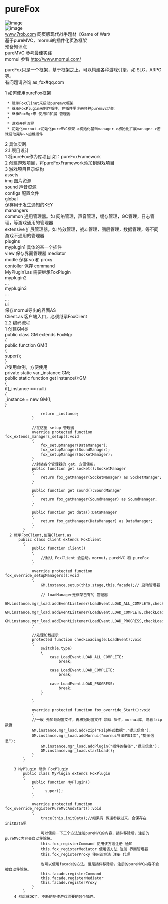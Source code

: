 # pureFox
![image](https://github.com/foxoo7/pureFox/blob/master/p1.jpg)    
![image](https://github.com/foxoo7/pureFox/blob/master/p2.jpg)    
www.7rob.com 网页版现代战争题材《Game of War》   
基于pureMVC，mornui的插件化页游框架    
 预备知识点    
  pureMVC  参考最佳实践     
  mornui   参看 http://www.mornui.com/    
  
  pureFox只是一个框架，基于框架之上，可以构建各种游戏引擎，如 SLG，ARPG 等。       
  有问题请咨询 as_fox#qq.com       

1 如何使用pureFox框架      

	 * 继承FoxClinet来启动puremvc框架      
	 * 继承FoxPlugin来制作插件，在插件里注册各种puremvc功能    
	 * 继承FoxMgr来 使用和扩展 管理器     
	 * 
	 * 游戏开启流程     
	 * 初始化mornui->初始化pureMVC框架->初始化基础manager->初始化扩展manager->游戏启动完毕->加载插件    

2 具体实践        
  2.1 项目设计      
      1 将pureFox作为库项目 如：pureFoxFramework        
      2 创建游戏项目，将pureFoxFramework添加到游戏项目        
      3 游戏项目目录结构        
          assets        
            img 图片资源        
            sound 声音资源        
            configs 配置文件        
          global        
            保存用于发生通知的KEY        
          manangers        
            common 通用管理器。如 网络管理，声音管理，缓存管理，GC管理，日志管理，等游戏通用的管理器        
            extensive 扩展管理器。如 特效管理，战斗管理，图层管理，数据管理，等不同游戏不通用的管理器        
          plugins        
            myplugin1 具体的某一个插件        
              view 保存界面管理器 mediator        
              modle 保存 vo 和 proxy        
              contoller 保存 command        
              MyPlugin1.as 需要继承FoxPlugin        
            myplugin2        
              ...        
            myplugin3        
              ...        
            ...        
          ui        
            保存mornui导出的界面AS        
          Client.as 客户端入口，必须继承FoxClient        
  2.2 编码流程        
      1 创建GM类        
          public class GM extends FoxMgr        
        	{        
        		public function GM()        
        		{        
        			super();        
        		}        
        		//使用单例，方便使用        
        		private static var _instance:GM;        
        		public static function get instance():GM        
        		{        
        			if(_instance == null)        
        			{        
        				_instance = new GM();        	
        			}        
        			
        			return _instance;        
        		}        
        		        
        		//在这里 setup 管理器        
        		override protected function fox_extends_managers_setup():void        
        		{        
        			fox_setupManager(DataManager);        
        			fox_setupManager(SoundManager);        
        			fox_setupManager(SocketManager);        
        		}        
        		//封装各个管理器的 get，方便使用。         
        		public function get socket():SocketManager        
        		{        
        			return fox_getManager(SocketManager) as SocketManager;        
        		}        
        		
        		public function get sound():SoundManager        
        		{        
        			return fox_getManager(SoundManager) as SoundManager;        
        		}        
        		        
        		public function get data():DataManager        
        		{        
        			return fox_getManager(DataManager) as DataManager;        
        		}        
        	}        
      2 继承FoxClient,创建Client.as        
          public class Client extends FoxClient        
        	{        
        		public function Client()        
        		{        
        			//默认 FoxClient 会启动，mornui，pureMVC 和 pureFox        
        		}        
        		        
        		override protected function fox_override_setupManagers():void        
        		{        
        			GM.instance.setup(this.stage,this.facade);// 启动管理器        
        			        
        			// loadManager是框架已有的 管理器        
        			GM.instance.mgr_load.addEventListener(LoadEvent.LOAD_ALL_COMPLETE,checkLoading);        
        			GM.instance.mgr_load.addEventListener(LoadEvent.LOAD_COMPLETE,checkLoading);        
        			GM.instance.mgr_load.addEventListener(LoadEvent.LOAD_PROGRESS,checkLoading);        
        		}        
        		        
        		//处理加载提示        
        		protected function checkLoading(e:LoadEvent):void        
        		{        
        			switch(e.type)        
        			{        
        				case LoadEvent.LOAD_ALL_COMPLETE:        
        					break;        
        				        
        				case LoadEvent.LOAD_COMPLETE:        
        					break;        
        				        
        				case LoadEvent.LOAD_PROGRESS:        
        					break;        
        			}        
        			        
        		}        
        		
        		override protected function fox_override_Start():void        
        		{        
        		//一般 先加载配置文件，再根据配置文件 加载 插件，mornui库，或者fzip数据        
        	  	GM.instance.mgr_load.addFzip("Fzip格式数据","提示信息");        
        	  	GM.instance.mgr_load.addMornui("mornui导出的UI库","提示信息");        
        			GM.instance.mgr_load.addPlugin("插件的路径","提示信息");        
        			GM.instance.mgr_load.startLoad();        
        		}        
        	}        
        	        
        3 MyPlugin 继承 FoxPlugin        
            public class MyPlugin extends FoxPlugin        
          	{        
          		public function MyPlugin()        
          		{        
          			  super();        
          		}        
          		        
          		override protected function fox_override_registerPureMvcAndStart():void        
          		{        
          			trace(this.initData);//如果有 传递参数过来，会保存在 initData里        
          			        
          			可以使用一下三个方法注册pureMVC的内容，插件移除后，注册的pureMVC内容会自动移除掉。        
          			this.fox_registerCommand 使用该方法注册 通知        
          			this.fox_registerMediator 使用该方法 注册 界面管理器        
          			this.fox_registerProxy 使用该方法 注册 代理        
          			        
          			也可以使用facade的方法，但是插件移除后，注册的pureMVC内容不会被自动移除掉。
          			this.facade.registerCommand
          			this.facade.registerMediator
          			this.facade.registerProxy
          		}        
          	}        
        4 然后就OK了。不断的制作游戏需要的各个插件。
